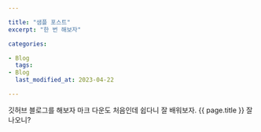 ```yaml
---

title: "샘플 포스트"
excerpt: "한 번 해보자"

categories:

- Blog
  tags:
- Blog
  last_modified_at: 2023-04-22

---
```


깃허브 블로그를 해보자
마크 다운도 처음인데 쉽다니 잘 배워보자.
{{ page.title }} 잘 나오니?
